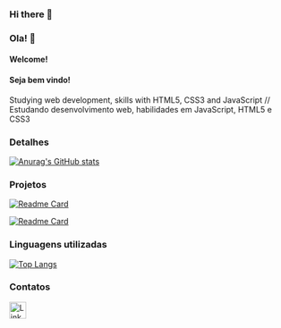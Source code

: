 ### Hi there 👋
### Ola! 👋

#### Welcome!
#### Seja bem vindo! 
Studying web development, skills with HTML5, CSS3 and JavaScript // 
Estudando desenvolvimento web, habilidades em JavaScript, HTML5 e CSS3

### Detalhes 

[![Anurag's GitHub stats](https://github-readme-stats.vercel.app/api?username=DevEduardomachado&show_icons=true&theme=dark)](https://github.com/anuraghazra/github-readme-stats)

### Projetos

[![Readme Card](https://github-readme-stats.vercel.app/api/pin/?username=DevEduardomachado&repo=Variavel&theme=dark)](https://github.com/anuraghazra/github-readme-stats)

[![Readme Card](https://github-readme-stats.vercel.app/api/pin/?username=DevEduardomachado&repo=paginatestehtml&theme=dark)](https://github.com/anuraghazra/github-readme-stats)

### Linguagens utilizadas

[![Top Langs](https://github-readme-stats.vercel.app/api/top-langs/?username=DevEduardomachado&layout=compact)](https://github.com/anuraghazra/github-readme-stats)

### Contatos

[<img src='https://img.shields.io/badge/LinkedIn-0077B5?style=for-the-badge&logo=linkedin&logoColor=white' alt='Linkedin' height='30'>](https://www.linkedin.com/in/carlos-eduardo-rodrigues-machado/)

<!--
**DevEduardomachado/DevEduardomachado** is a ✨ _special_ ✨ repository because its `README.md` (this file) appears on your GitHub profile.

Here are some ideas to get you started:

- 🔭 I’m currently working on ...
- 🌱 I’m currently learning ...
- 👯 I’m looking to collaborate on ...
- 🤔 I’m looking for help with ...
- 💬 Ask me about ...
- 📫 How to reach me: ...
- 😄 Pronouns: ...
- ⚡ Fun fact: ...
-->
